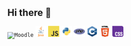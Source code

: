 ## Hi there 👋

<!--
**Luchoi23/Luchoi23** is a ✨ _special_ ✨ repository because its `README.md` (this file) appears on your GitHub profile.

Here are some ideas to get you started:

- 🔭 I’m currently working on ...
- 🌱 I’m currently learning ...
- 👯 I’m looking to collaborate on ...
- 🤔 I’m looking for help with ...
- 💬 Ask me about ...
- 📫 How to reach me: ...
- 😄 Pronouns: ...
- ⚡ Fun fact: ...
-->


<p>
  <code><img height="25" src="https://raw.githubusercontent.com/moodle/moodle/master/pix/moodlelogo.png" alt="Moodle"></code>
  <code><img height="25" src="https://raw.githubusercontent.com/github/explore/main/topics/java/java.png" alt="Java"></code>
  <code><img height="25" src="https://raw.githubusercontent.com/github/explore/main/topics/javascript/javascript.png" alt="JavaScript"></code>
  <code><img height="25" src="https://raw.githubusercontent.com/github/explore/main/topics/python/python.png" alt="Python"></code>
  <code><img height="25" src="https://raw.githubusercontent.com/devicons/devicon/master/icons/php/php-original.svg" alt="PHP"></code>
  <code><img height="25" src="https://raw.githubusercontent.com/github/explore/main/topics/cpp/cpp.png" alt="C++"></code>
  <code><img height="25" src="https://raw.githubusercontent.com/github/explore/main/topics/html/html.png" alt="HTML5"></code>
  <code><img height="25" src="https://raw.githubusercontent.com/github/explore/main/topics/css/css.png" alt="CSS3"></code>
</p>



